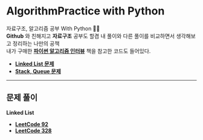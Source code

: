 # AlgorithmPractice with Python
자료구조, 알고리즘 공부 With Python :memo::memo:  
__Github__ 와 친해지고 __자료구조__ 공부도 할겸 내 풀이와 다른 풀이를 비교하면서 생각해보고 정리하는 나만의 공책   
내가 구매한 [__파이썬 알고리즘 인터뷰__](https://github.com/onlybooks/algorithm-interview) 책을 참고한 코드도 들어있다. 

- [__Linked List 문제__](https://github.com/imtaesuu/AlgorithmPractice_with_Python/tree/main/Linked_List)
- [__Stack, Queue 문제__](https://github.com/imtaesuu/AlgorithmPractice_with_Python/tree/main/Stack_and_Queue) 

------
## 문제 풀이
**Linked List**

- [**LeetCode 92**](https://leetcode.com/problems/reverse-linked-list-ii/)
- [**LeetCode 328**](https://leetcode.com/problems/odd-even-linked-list/) 
